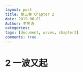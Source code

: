 ```yaml
---
layout: post
title: 第三卷 Chapter 2
date: 2019-06-01
Author: 李笑语
categories: 
tags: [document, waves, chapter3]
comments: true
---
```


# 2 一波又起

​    
